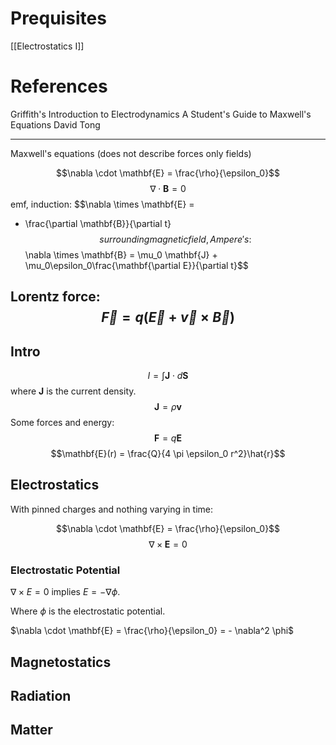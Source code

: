 # Prequisites
[[Electrostatics I]]

# References
Griffith's Introduction to Electrodynamics
A Student's Guide to Maxwell's Equations
David Tong

------------------------------
Maxwell's equations (does not describe forces only fields)

$$\nabla \cdot \mathbf{E} =
\frac{\rho}{\epsilon_0}$$
$$\nabla \cdot \mathbf{B} = 0$$
emf, induction:
$$\nabla \times \mathbf{E} = 
- \frac{\partial \mathbf{B}}{\partial t}
$$
surrounding magnetic field, Ampere's:
$$\nabla \times \mathbf{B} =
\mu_0 \mathbf{J} +
\mu_0\epsilon_0\frac{\mathbf{\partial E}}{\partial t}$$

Lorentz force:
$$\vec{F} = q(\vec{E} + \vec{v} \times \vec{B})$$
---------------------------

## Intro

$$I = \int \mathbf{J} \cdot d \mathbf{S}$$
where $\mathbf{J}$ is the current density.
$$\mathbf{J} = \rho \mathbf{v}$$
Some forces and energy:
$$\mathbf{F} = q\mathbf{E}$$
$$\mathbf{E}(r) = \frac{Q}{4 \pi \epsilon_0 r^2}\hat{r}$$

## Electrostatics

With pinned charges and nothing varying in time:

$$\nabla \cdot \mathbf{E} = \frac{\rho}{\epsilon_0}$$
$$\nabla \times \mathbf{E} = 0$$

### Electrostatic Potential

$\nabla \times E = 0$ implies $E = - \nabla \phi$.

Where $\phi$ is the electrostatic potential.

$\nabla \cdot \mathbf{E} = \frac{\rho}{\epsilon_0} = - \nabla^2  \phi$

## Magnetostatics

## Radiation

## Matter

